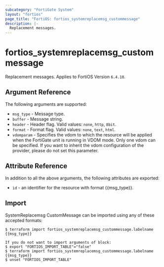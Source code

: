 ```yaml
---
subcategory: "FortiGate System"
layout: "fortios"
page_title: "FortiOS: fortios_systemreplacemsg_custommessage"
description: |-
  Replacement messages.
---
```


# fortios_systemreplacemsg_custommessage
Replacement messages. Applies to FortiOS Version `6.4.10`.

## Argument Reference

The following arguments are supported:

* `msg_type` - Message type.
* `buffer` - Message string.
* `header` - Header flag. Valid values: `none`, `http`, `8bit`.
* `format` - Format flag. Valid values: `none`, `text`, `html`.
* `vdomparam` - Specifies the vdom to which the resource will be applied when the FortiGate unit is running in VDOM mode. Only one vdom can be specified. If you want to inherit the vdom configuration of the provider, please do not set this parameter.


## Attribute Reference

In addition to all the above arguments, the following attributes are exported:
* `id` - an identifier for the resource with format {{msg_type}}.

## Import

SystemReplacemsg CustomMessage can be imported using any of these accepted formats:
```
$ terraform import fortios_systemreplacemsg_custommessage.labelname {{msg_type}}

If you do not want to import arguments of block:
$ export "FORTIOS_IMPORT_TABLE"="false"
$ terraform import fortios_systemreplacemsg_custommessage.labelname {{msg_type}}
$ unset "FORTIOS_IMPORT_TABLE"
```
